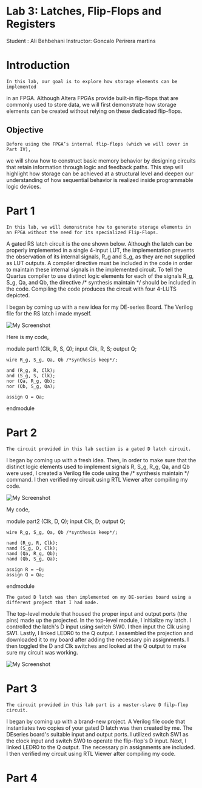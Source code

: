 # Lab 3: Latches, Flip-Flops and Registers



Student : Ali Behbehani
Instructor: Goncalo Perirera martins


# Introduction

    In this lab, our goal is to explore how storage elements can be implemented 
in an FPGA. Although Altera FPGAs provide built-in flip-flops that are commonly used 
to store data, we will first demonstrate how storage elements can be created
without relying on these dedicated flip-flops.


## Objective

    Before using the FPGA’s internal flip-flops (which we will cover in Part IV),
we will show how to construct basic memory behavior by designing circuits that
retain information through logic and feedback paths.
This step will highlight how storage can be achieved at a structural level and
deepen our understanding of how sequential behavior is realized inside programmable logic devices.




# Part 1

    In this lab, we will demonstrate how to generate storage elements in an FPGA without the need for its specialized Flip-Flops.
A gated RS latch circuit is the one shown below. Although the latch can be properly implemented in a single 4-input LUT, 
the implementation prevents the observation of its internal signals, R_g and S_g, as they are not supplied as LUT outputs.
A compiler directive must be included in the code in order to maintain these internal signals in the implemented circuit.
To tell the Quartus compiler to use distinct logic elements for each of the signals R_g, S_g, Qa, and Qb, the directive /* synthesis maintain */ 
should be included in the code. Compiling the code produces the circuit with four 4-LUTS depicted.



I began by coming up with a new idea for my DE-series Board.  The Verilog file for the RS latch i made myself.

![My Screenshot](SC1.png)


Here is my code,

module part1 (Clk, R, S, Q);
    input Clk, R, S;
    output Q;

    wire R_g, S_g, Qa, Qb /*synthesis keep*/;

    and (R_g, R, Clk);
    and (S_g, S, Clk);
    nor (Qa, R_g, Qb);
    nor (Qb, S_g, Qa);

    assign Q = Qa;
endmodule





# Part 2 


    The circuit provided in this lab section is a gated D latch circuit.
I began by coming up with a fresh idea. Then, in order to make sure
that the distinct logic elements used to implement signals R, S_g, R_g, Qa, and Qb were used, 
I created a Verilog file code using the /* synthesis maintain */ command.
I then verified my circuit using RTL Viewer after compiling my code.


![My Screenshot](SC2.png) 





My code, 

module part2 (Clk, D, Q);
    input Clk, D;
    output Q;

    wire R_g, S_g, Qa, Qb /*synthesis keep*/;

    nand (R_g, R, Clk);
    nand (S_g, D, Clk);
    nand (Qa, R_g, Qb);
    nand (Qb, S_g, Qa);

    assign R = ~D;
    assign Q = Qa;
endmodule


    The gated D latch was then implemented on my DE-series board using a different project that I had made.
The top-level module that housed the proper input and output ports (the pins) made up the projected. 
In the top-level module, I initialize my latch.  I controlled the latch's D input using switch SW0. 
I then input the Clk using SW1.  Lastly, I linked LEDR0 to the Q output.
I assembled the projection and downloaded it to my board after adding the necessary pin assignments. 
I then toggled the D and Clk switches and looked at the Q output to make sure my circuit was working.



![My Screenshot](SC3.png)


# Part 3
    The circuit provided in this lab part is a master-slave D filp-flop circuit. 
I began by coming up with a brand-new project.  A Verilog file code that instantiates 
two copies of your gated D latch was then created by me.  The DEseries board's suitable input and output ports.
I utilized switch SW1 as the clock input and switch SW0 to operate the flip-flop's D input.
Next, I linked LEDR0 to the Q output.  The necessary pin assignments are included. 
I then verified my circuit using RTL Viewer after compiling my code.



# Part 4 






